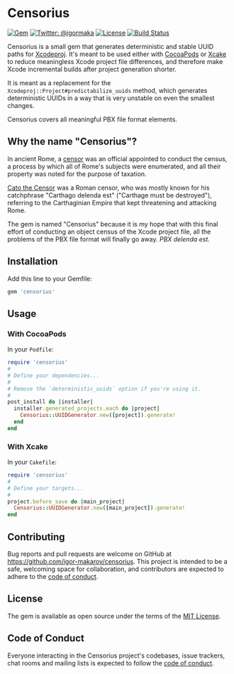# Censorius
[![Gem](https://img.shields.io/gem/v/censorius.svg)](https://rubygems.org/gems/censorius)
[![Twitter: @igormaka](https://img.shields.io/badge/contact-@igormaka-blue.svg?style=flat)](https://twitter.com/igormaka)
[![License](https://img.shields.io/badge/license-MIT-green.svg?style=flat)](./LICENSE.txt)
[![Build Status](https://github.com/igor-makarov/censorius/workflows/Specs/badge.svg)](https://github.com/igor-makarov/censorius/actions)

Censorius is a small gem that generates deterministic and stable UUID paths for [Xcodeproj](https://github.com/CocoaPods/Xcodeproj). It's meant to be used either with [CocoaPods](https://github.com/CocoaPods/CocoaPods) or [Xcake](https://github.com/igor-makarov/xcake) to reduce meaningless Xcode project file differences, and therefore make Xcode incremental builds after project generation shorter. 

It is meant as a replacement for the `Xcodeproj::Project#predictabilize_uuids` method, which generates deterministic UUIDs in a way that is very unstable on even the smallest changes.

Censorius covers all meaningful PBX file format elements. 

## Why the name "Censorius"?

In ancient Rome, a [censor](https://en.wikipedia.org/wiki/Roman_censor) was an official appointed to conduct the census, a process by which all of Rome's subjects were enumerated, and all their property was noted for the purpose of taxation.

[Cato the Censor](https://en.wikipedia.org/wiki/Cato_the_Elder) was a Roman censor, who was mostly known for his catchphrase "Carthago delenda est" ("Carthage must be destroyed"), referring to the Carthaginian Empire that kept threatening and attacking Rome.

The gem is named "Censorius" because it is my hope that with this final effort of conducting an object census of the Xcode project file, all the problems of the PBX file format will finally go away. _PBX delenda est._

## Installation

Add this line to your Gemfile:

```ruby
gem 'censorius'
```

## Usage

### With CocoaPods

In your `Podfile`:
```ruby
require 'censorius'
#
# Define your dependencies...
#
# Remove the `deterministic_uuids` option if you're using it.
#
post_install do |installer|
  installer.generated_projects.each do |project|
    Censorius::UUIDGenerator.new([project]).generate!
  end
end
```

### With Xcake
In your `Cakefile`:
```ruby
require 'censorius'
#
# Define your targets...
#
project.before_save do |main_project|
  Censorius::UUIDGenerator.new([main_project]).generate!
end

```
## Contributing

Bug reports and pull requests are welcome on GitHub at https://github.com/igor-makarov/censorius. This project is intended to be a safe, welcoming space for collaboration, and contributors are expected to adhere to the [code of conduct](https://github.com/igor-makarov/censorius/blob/master/CODE_OF_CONDUCT.md).

## License

The gem is available as open source under the terms of the [MIT License](https://opensource.org/licenses/MIT).

## Code of Conduct

Everyone interacting in the Censorius project's codebases, issue trackers, chat rooms and mailing lists is expected to follow the [code of conduct](https://github.com/igor-makarov/censorius/blob/master/CODE_OF_CONDUCT.md).
